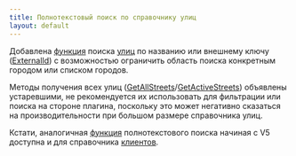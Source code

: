```yaml
---
title: Полнотекстовый поиск по справочнику улиц 
layout: default
---
```

Добавлена [функция](https://iiko.github.io/front.api.sdk/v6/html/M_Resto_Front_Api_IOperationService_SearchStreets.htm) поиска [улиц](https://iiko.github.io/front.api.sdk/v6/html/T_Resto_Front_Api_Data_Brd_IStreet.htm) по названию или внешнему ключу ([ExternalId](https://iiko.github.io/front.api.sdk/v6/html/P_Resto_Front_Api_Data_Brd_IStreet_ExternalId.htm)) с возможностью ограничить область поиска конкретным городом или списком городов.

Методы получения всех улиц ([GetAllStreets](https://iiko.github.io/front.api.sdk/v6/html/M_Resto_Front_Api_IOperationService_GetAllStreets.htm)/[GetActiveStreets](https://iiko.github.io/front.api.sdk/v6/html/M_Resto_Front_Api_IOperationService_GetActiveStreets.htm)) объявлены устаревшими, не рекомендуется их использовать для фильтрации или поиска на стороне плагина, поскольку это может негативно сказаться на производительности при большом размере справочника улиц.

Кстати, аналогичная [функция](https://iiko.github.io/front.api.sdk/v5/html/M_Resto_Front_Api_V5_IOperationService_SearchClients.htm) полнотекстового поиска начиная с V5 доступна и для справочника [клиентов](https://iiko.github.io/front.api.sdk/v5/html/T_Resto_Front_Api_V5_Data_Brd_IClient.htm).